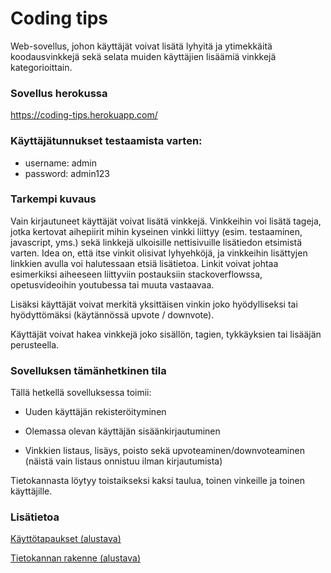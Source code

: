 # Coding tips

Web-sovellus, johon käyttäjät voivat lisätä lyhyitä ja ytimekkäitä koodausvinkkejä sekä selata muiden käyttäjien lisäämiä vinkkejä kategorioittain.

### Sovellus herokussa

https://coding-tips.herokuapp.com/

### Käyttäjätunnukset testaamista varten:

* username: admin
* password: admin123

### Tarkempi kuvaus

Vain kirjautuneet käyttäjät voivat lisätä vinkkejä. Vinkkeihin voi lisätä tageja, jotka kertovat aihepiirit mihin kyseinen vinkki liittyy (esim. testaaminen, javascript, yms.) sekä linkkejä ulkoisille nettisivuille lisätiedon etsimistä varten. Idea on, että itse vinkit olisivat lyhyehköjä, ja vinkkeihin lisättyjen linkkien avulla voi halutessaan etsiä lisätietoa. Linkit voivat johtaa esimerkiksi aiheeseen liittyviin postauksiin stackoverflowssa, opetusvideoihin youtubessa tai muuta vastaavaa.

Lisäksi käyttäjät voivat merkitä yksittäisen vinkin joko hyödylliseksi tai hyödyttömäksi (käytännössä upvote / downvote).

Käyttäjät voivat hakea vinkkejä joko sisällön, tagien, tykkäyksien tai lisääjän perusteella.

### Sovelluksen tämänhetkinen tila

Tällä hetkellä sovelluksessa toimii:

* Uuden käyttäjän rekisteröityminen

* Olemassa olevan käyttäjän sisäänkirjautuminen

* Vinkkien listaus, lisäys, poisto sekä upvoteaminen/downvoteaminen (näistä vain listaus onnistuu ilman kirjautumista)

Tietokannasta löytyy toistaikseksi kaksi taulua, toinen vinkeille ja toinen käyttäjille.

### Lisätietoa

[Käyttötapaukset (alustava)](https://github.com/gitblast/coding-tips/blob/master/documentation/user_stories.md)

[Tietokannan rakenne (alustava)](https://github.com/gitblast/coding-tips/blob/master/documentation/sqlchart.png)